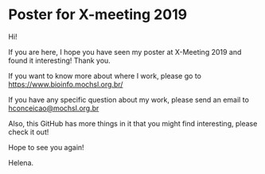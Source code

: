 # Poster for X-meeting 2019

Hi!

If you are here, I hope you have seen my poster at X-Meeting 2019 and found it interesting! Thank you.

If you want to know more about where I work, please go to https://www.bioinfo.mochsl.org.br/

If you have any specific question about my work, please send an email to hconceicao@mochsl.org.br

Also, this GitHub has more things in it that you might find interesting, please check it out!

Hope to see you again!

Helena.

